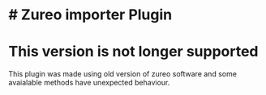 # # Zureo importer Plugin

# This version is not longer supported

This plugin was made using old version of zureo software and some avaialable
methods have unexpected behaviour.
